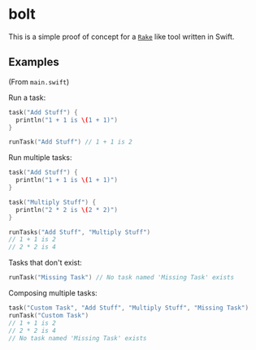 # bolt

This is a simple proof of concept for a
[`Rake`](https://en.wikipedia.org/wiki/Rake_(software)) like tool
written in Swift.

## Examples

(From `main.swift`)

Run a task:

```swift
task("Add Stuff") {
  println("1 + 1 is \(1 + 1)")
}

runTask("Add Stuff") // 1 + 1 is 2
```

Run multiple tasks:

```swift
task("Add Stuff") {
  println("1 + 1 is \(1 + 1)")
}

task("Multiply Stuff") {
  println("2 * 2 is \(2 * 2)")
}

runTasks("Add Stuff", "Multiply Stuff")
// 1 + 1 is 2
// 2 * 2 is 4
```

Tasks that don't exist:

```swift
runTask("Missing Task") // No task named 'Missing Task' exists
```

Composing multiple tasks:

```swift
task("Custom Task", "Add Stuff", "Multiply Stuff", "Missing Task")
runTask("Custom Task")
// 1 + 1 is 2
// 2 * 2 is 4
// No task named 'Missing Task' exists
```
